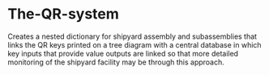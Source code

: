 # The-QR-system
Creates a nested dictionary for shipyard assembly and subassemblies that links the QR keys printed on a tree diagram with a central database in which key inputs that provide value outputs are linked so that more detailed monitoring of the shipyard facility may be through this approach.
